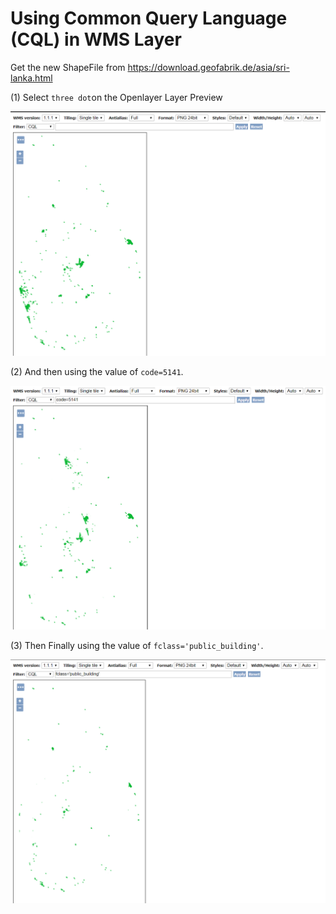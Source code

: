 # Using Common Query Language (CQL) in WMS Layer

Get the new ShapeFile from https://download.geofabrik.de/asia/sri-lanka.html

(1) Select `three dot`on the Openlayer Layer Preview 
    
![1](1st.PNG)

(2) And then using the value of `code=5141`.
    
![2](2nd.PNG)
    
(3) Then Finally using the value of `fclass='public_building'`.
    
![3](3rd.PNG)
    
    
